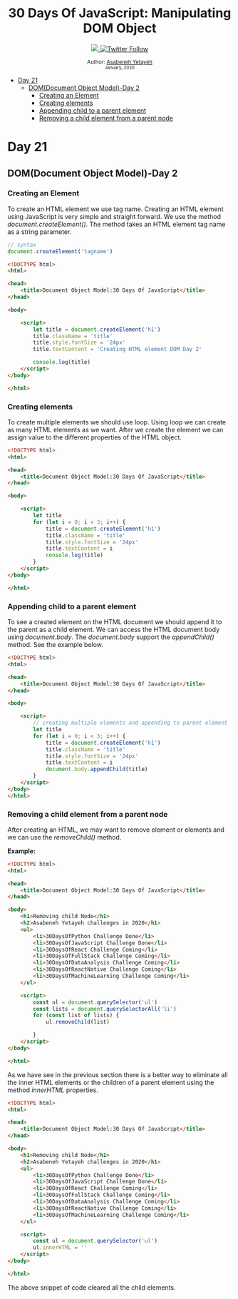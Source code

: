 <div align="center">
  <h1> 30 Days Of JavaScript: Manipulating DOM Object</h1>
  <a class="header-badge" target="_blank" href="https://www.linkedin.com/in/asabeneh/">
  <img src="https://img.shields.io/badge/style--5eba00.svg?label=LinkedIn&logo=linkedin&style=social">
  </a>
  <a class="header-badge" target="_blank" href="https://twitter.com/Asabeneh">
  <img alt="Twitter Follow" src="https://img.shields.io/twitter/follow/asabeneh?style=social">
  </a>

<sub>Author:
<a href="https://www.linkedin.com/in/asabeneh/" target="_blank">Asabeneh Yetayeh</a><br>
<small> January, 2020</small>
</sub>

</div>

- [Day 21](#day-22)
  - [DOM(Document Object Model)-Day 2](#domdocument-object-model-day-2)
    - [Creating an Element](#creating-an-element)
    - [Creating elements](#creating-elements)
    - [Appending child to a parent element](#appending-child-to-a-parent-element)
    - [Removing a child element from a parent node](#removing-a-child-element-from-a-parent-node)

# Day 21

## DOM(Document Object Model)-Day 2

### Creating an Element

To create an HTML element we use tag name. Creating an HTML element using JavaScript is very simple and straight forward. We use the method _document.createElement()_. The method takes an HTML element tag name as a string parameter.

```js
// syntax
document.createElement('tagname')
```

```html
<!DOCTYPE html>
<html>

<head>
    <title>Document Object Model:30 Days Of JavaScript</title>
</head>

<body>

    <script>
        let title = document.createElement('h1')
        title.className = 'title'
        title.style.fontSize = '24px'
        title.textContent = 'Creating HTML element DOM Day 2'

        console.log(title)
    </script>
</body>

</html>
```

### Creating elements

To create multiple elements we should use loop. Using loop we can create as many HTML elements as we want.
After we create the element we can assign value to the different properties of the HTML object.

```html
<!DOCTYPE html>
<html>

<head>
    <title>Document Object Model:30 Days Of JavaScript</title>
</head>

<body>

    <script>
        let title
        for (let i = 0; i < 3; i++) {
            title = document.createElement('h1')
            title.className = 'title'
            title.style.fontSize = '24px'
            title.textContent = i
            console.log(title)
        }
    </script>
</body>

</html>
```

### Appending child to a parent element

To see a created element on the HTML document we should append it to the parent as a child element. We can access the HTML document body using *document.body*. The *document.body* support the *appendChild()* method. See the example below.

```html
<!DOCTYPE html>
<html>

<head>
    <title>Document Object Model:30 Days Of JavaScript</title>
</head>

<body>

    <script>
        // creating multiple elements and appending to parent element
        let title
        for (let i = 0; i < 3; i++) {
            title = document.createElement('h1')
            title.className = 'title'
            title.style.fontSize = '24px'
            title.textContent = i
            document.body.appendChild(title)
        }
    </script>
</body>
</html>
```

### Removing a child element from a parent node

After creating an HTML, we may want to remove element or elements and we can use the *removeChild()* method.

**Example:**

```html
<!DOCTYPE html>
<html>

<head>
    <title>Document Object Model:30 Days Of JavaScript</title>
</head>

<body>
    <h1>Removing child Node</h1>
    <h2>Asabeneh Yetayeh challenges in 2020</h1>
    <ul>
        <li>30DaysOfPython Challenge Done</li>
        <li>30DaysOfJavaScript Challenge Done</li>
        <li>30DaysOfReact Challenge Coming</li>
        <li>30DaysOfFullStack Challenge Coming</li>
        <li>30DaysOfDataAnalysis Challenge Coming</li>
        <li>30DaysOfReactNative Challenge Coming</li>
        <li>30DaysOfMachineLearning Challenge Coming</li>
    </ul>

    <script>
        const ul = document.querySelector('ul')
        const lists = document.querySelectorAll('li')
        for (const list of lists) {
            ul.removeChild(list)

        }
    </script>
</body>

</html>
```

As we have see in the previous section there is a better way to eliminate all the inner HTML elements or the children of a parent element using the method *innerHTML* properties.

```html
<!DOCTYPE html>
<html>

<head>
    <title>Document Object Model:30 Days Of JavaScript</title>
</head>

<body>
    <h1>Removing child Node</h1>
    <h2>Asabeneh Yetayeh challenges in 2020</h1>
    <ul>
        <li>30DaysOfPython Challenge Done</li>
        <li>30DaysOfJavaScript Challenge Done</li>
        <li>30DaysOfReact Challenge Coming</li>
        <li>30DaysOfFullStack Challenge Coming</li>
        <li>30DaysOfDataAnalysis Challenge Coming</li>
        <li>30DaysOfReactNative Challenge Coming</li>
        <li>30DaysOfMachineLearning Challenge Coming</li>
    </ul>

    <script>
        const ul = document.querySelector('ul')
        ul.innerHTML = ''
    </script>
</body>

</html>
```

The above snippet of code cleared all the child elements.